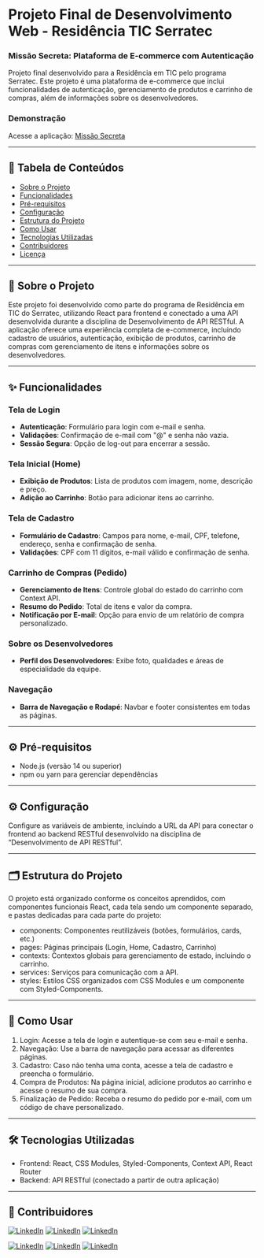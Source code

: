 # Projeto Final de Desenvolvimento Web - Residência TIC Serratec

### Missão Secreta: Plataforma de E-commerce com Autenticação

Projeto final desenvolvido para a Residência em TIC pelo programa Serratec. Este projeto é uma plataforma de e-commerce que inclui funcionalidades de autenticação, gerenciamento de produtos e carrinho de compras, além de informações sobre os desenvolvedores.

### Demonstração
Acesse a aplicação: [Missão Secreta](https://missao-secreta-20242.vercel.app/)

---

## 📑 Tabela de Conteúdos
- [Sobre o Projeto](#sobre-o-projeto)
- [Funcionalidades](#funcionalidades)
- [Pré-requisitos](#pré-requisitos)
- [Configuração](#configuração)
- [Estrutura do Projeto](#estrutura-do-projeto)
- [Como Usar](#como-usar)
- [Tecnologias Utilizadas](#tecnologias-utilizadas)
- [Contribuidores](#contribuidores)
- [Licença](#licença)

---

## 📖 Sobre o Projeto
Este projeto foi desenvolvido como parte do programa de Residência em TIC do Serratec, utilizando React para frontend e conectado a uma API desenvolvida durante a disciplina de Desenvolvimento de API RESTful. A aplicação oferece uma experiência completa de e-commerce, incluindo cadastro de usuários, autenticação, exibição de produtos, carrinho de compras com gerenciamento de itens e informações sobre os desenvolvedores.

---

## ✨ Funcionalidades

### Tela de Login
- **Autenticação**: Formulário para login com e-mail e senha.
- **Validações**: Confirmação de e-mail com "@" e senha não vazia.
- **Sessão Segura**: Opção de log-out para encerrar a sessão.

### Tela Inicial (Home)
- **Exibição de Produtos**: Lista de produtos com imagem, nome, descrição e preço.
- **Adição ao Carrinho**: Botão para adicionar itens ao carrinho.

### Tela de Cadastro
- **Formulário de Cadastro**: Campos para nome, e-mail, CPF, telefone, endereço, senha e confirmação de senha.
- **Validações**: CPF com 11 dígitos, e-mail válido e confirmação de senha.

### Carrinho de Compras (Pedido)
- **Gerenciamento de Itens**: Controle global do estado do carrinho com Context API.
- **Resumo do Pedido**: Total de itens e valor da compra.
- **Notificação por E-mail**: Opção para envio de um relatório de compra personalizado.

### Sobre os Desenvolvedores
- **Perfil dos Desenvolvedores**: Exibe foto, qualidades e áreas de especialidade da equipe.

### Navegação
- **Barra de Navegação e Rodapé**: Navbar e footer consistentes em todas as páginas.

---

## ⚙️ Pré-requisitos
- Node.js (versão 14 ou superior)
- npm ou yarn para gerenciar dependências

---

## ⚙️ Configuração
Configure as variáveis de ambiente, incluindo a URL da API para conectar o frontend ao backend RESTful desenvolvido na disciplina de “Desenvolvimento de API RESTful”.

---

## 🗂️ Estrutura do Projeto
O projeto está organizado conforme os conceitos aprendidos, com componentes funcionais React, cada tela sendo um componente separado, e pastas dedicadas para cada parte do projeto:

* components: Componentes reutilizáveis (botões, formulários, cards, etc.)
* pages: Páginas principais (Login, Home, Cadastro, Carrinho)
* contexts: Contextos globais para gerenciamento de estado, incluindo o carrinho.
* services: Serviços para comunicação com a API.
* styles: Estilos CSS organizados com CSS Modules e um componente com Styled-Components.

---

## 🚀 Como Usar

1. Login: Acesse a tela de login e autentique-se com seu e-mail e senha.
2. Navegação: Use a barra de navegação para acessar as diferentes páginas.
3. Cadastro: Caso não tenha uma conta, acesse a tela de cadastro e preencha o formulário.
4. Compra de Produtos: Na página inicial, adicione produtos ao carrinho e acesse o resumo de sua compra.
5. Finalização de Pedido: Receba o resumo do pedido por e-mail, com um código de chave personalizado.

---

## 🛠️ Tecnologias Utilizadas

* Frontend: React, CSS Modules, Styled-Components, Context API, React Router
* Backend: API RESTful (conectado a partir de outra aplicação)

---

## 👥 Contribuidores

   [![LinkedIn](https://img.shields.io/badge/AndressaJandre-0077B5?style=for-the-badge&logo=linkedin&logoColor=white)](https://www.linkedin.com/in/andressa-jandre-289b472b9/) 
   [![LinkedIn](https://img.shields.io/badge/JoãoGabriel-0077B5?style=for-the-badge&logo=linkedin&logoColor=white)](http://www.linkedin.com/in/joao-gabriel-tavares-siqueira-5b1479332) 
   [![LinkedIn](https://img.shields.io/badge/LuizFernando-0077B5?style=for-the-badge&logo=linkedin&logoColor=white)](https://www.linkedin.com/in/luiz-fernando-francedino-chagas-5592291b5/) 


   [![LinkedIn](https://img.shields.io/badge/MiltonRodrigues-0077B5?style=for-the-badge&logo=linkedin&logoColor=white)](https://www.linkedin.com/in/miltonrdmf/) 
   [![LinkedIn](https://img.shields.io/badge/TiagoVentura-0077B5?style=for-the-badge&logo=linkedin&logoColor=white)](https://www.linkedin.com/in/tiago-ventura-4a5571234/)
   [![LinkedIn](https://img.shields.io/badge/RomuloLourenço-0077B5?style=for-the-badge&logo=linkedin&logoColor=white)](https://www.linkedin.com/in/romulo-louren%C3%A7o-201422219/)


